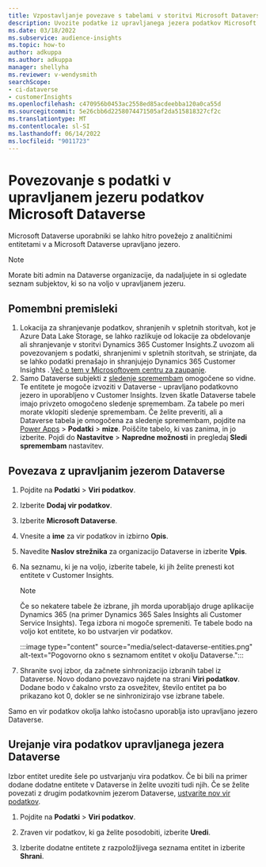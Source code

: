 ```yaml
---
title: Vzpostavljanje povezave s tabelami v storitvi Microsoft Dataverse
description: Uvozite podatke iz upravljanega jezera podatkov Microsoft Dataverse.
ms.date: 03/18/2022
ms.subservice: audience-insights
ms.topic: how-to
author: adkuppa
ms.author: adkuppa
manager: shellyha
ms.reviewer: v-wendysmith
searchScope:
- ci-dataverse
- customerInsights
ms.openlocfilehash: c470956b0453ac2558ed85acdeebba120a0ca55d
ms.sourcegitcommit: 5e26cbb6d2258074471505af2da515818327cf2c
ms.translationtype: MT
ms.contentlocale: sl-SI
ms.lasthandoff: 06/14/2022
ms.locfileid: "9011723"
---
```

# <a name="connect-to-data-in-a-microsoft-dataverse-managed-data-lake"></a>Povezovanje s podatki v upravljanem jezeru podatkov Microsoft Dataverse

Microsoft Dataverse uporabniki se lahko hitro povežejo z analitičnimi entitetami v a Microsoft Dataverse upravljano jezero.

> [!NOTE]
> Morate biti admin na Dataverse organizacije, da nadaljujete in si ogledate seznam subjektov, ki so na voljo v upravljanem jezeru.

## <a name="important-considerations"></a>Pomembni premisleki

1. Lokacija za shranjevanje podatkov, shranjenih v spletnih storitvah, kot je Azure Data Lake Storage, se lahko razlikuje od lokacije za obdelovanje ali shranjevanje v storitvi Dynamics 365 Customer Insights.Z uvozom ali povezovanjem s podatki, shranjenimi v spletnih storitvah, se strinjate, da se lahko podatki prenašajo in shranjujejo Dynamics 365 Customer Insights . [Več o tem v Microsoftovem centru za zaupanje](https://www.microsoft.com/trust-center).
2. Samo Dataverse subjekti z [sledenje spremembam](/power-platform/admin/enable-change-tracking-control-data-synchronization) omogočene so vidne. Te entitete je mogoče izvoziti v Dataverse - upravljano podatkovno jezero in uporabljeno v Customer Insights. Izven škatle Dataverse tabele imajo privzeto omogočeno sledenje spremembam. Za tabele po meri morate vklopiti sledenje spremembam. Če želite preveriti, ali a Dataverse tabela je omogočena za sledenje spremembam, pojdite na [Power Apps](https://make.powerapps.com) > **Podatki** > **mize**. Poiščite tabelo, ki vas zanima, in jo izberite. Pojdi do **Nastavitve** > **Napredne možnosti** in pregledaj **Sledi spremembam** nastavitev.

## <a name="connect-to-a-dataverse-managed-lake"></a>Povezava z upravljanim jezerom Dataverse

1. Pojdite na **Podatki** > **Viri podatkov**.

1. Izberite **Dodaj vir podatkov**.

1. Izberite **Microsoft Dataverse**.

1. Vnesite a **ime** za vir podatkov in izbirno **Opis**.

1. Navedite **Naslov strežnika** za organizacijo Dataverse in izberite **Vpis**.

1. Na seznamu, ki je na voljo, izberite tabele, ki jih želite prenesti kot entitete v Customer Insights.

   > [!NOTE]
   > Če so nekatere tabele že izbrane, jih morda uporabljajo druge aplikacije Dynamics 365 (na primer Dynamics 365 Sales Insights ali Customer Service Insights). Tega izbora ni mogoče spremeniti. Te tabele bodo na voljo kot entitete, ko bo ustvarjen vir podatkov.

    :::image type="content" source="media/select-dataverse-entities.png" alt-text="Pogovorno okno s seznamom entitet v okolju Dataverse.":::

1. Shranite svoj izbor, da začnete sinhronizacijo izbranih tabel iz Dataverse. Novo dodano povezavo najdete na strani **Viri podatkov**. Dodane bodo v čakalno vrsto za osvežitev, število entitet pa bo prikazano kot 0, dokler se ne sinhronizirajo vse izbrane tabele.

Samo en vir podatkov okolja lahko istočasno uporablja isto upravljano jezero Dataverse.

## <a name="edit-a-dataverse-managed-lake-data-source"></a>Urejanje vira podatkov upravljanega jezera Dataverse

Izbor entitet uredite šele po ustvarjanju vira podatkov. Če bi bili na primer dodane dodatne entitete v Dataverse in želite uvoziti tudi njih.
Če se želite povezati z drugim podatkovnim jezerom Dataverse, [ustvarite nov vir podatkov](#connect-to-a-dataverse-managed-lake).

1. Pojdite na **Podatki** > **Viri podatkov**.

1. Zraven vir podatkov, ki ga želite posodobiti, izberite **Uredi**.

1. Izberite dodatne entitete z razpoložljivega seznama entitet in izberite **Shrani**.

